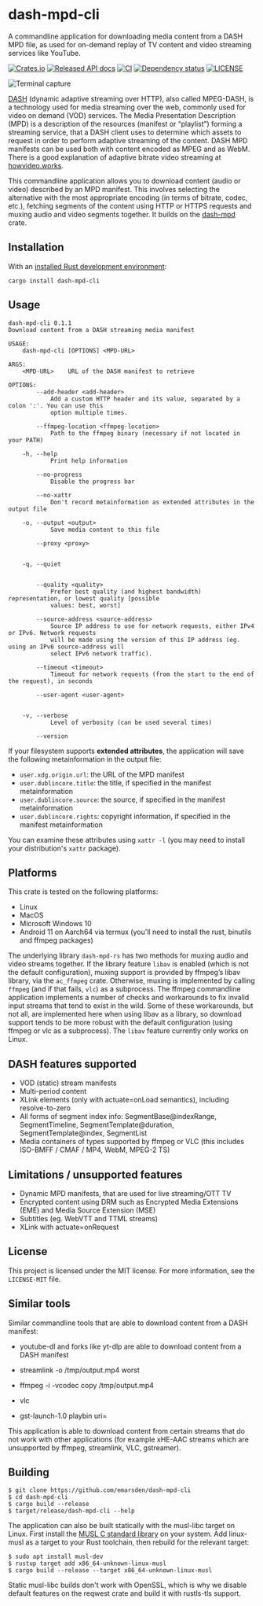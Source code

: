 # dash-mpd-cli

A commandline application for downloading media content from a DASH MPD file, as used for on-demand
replay of TV content and video streaming services like YouTube.

[![Crates.io](https://img.shields.io/crates/v/dash-mpd-cli)](https://crates.io/crates/dash-mpd-cli)
[![Released API docs](https://docs.rs/dash-mpd-cli/badge.svg)](https://docs.rs/dash-mpd-cli/)
[![CI](https://github.com/emarsden/dash-mpd-cli/workflows/build/badge.svg)](https://github.com/emarsden/dash-mpd-cli/workflows/build/badge.svg)
[![Dependency status](https://deps.rs/repo/github/emarsden/dash-mpd-cli/status.svg)](https://deps.rs/repo/github/emarsden/dash-mpd-cli)
[![LICENSE](https://img.shields.io/badge/license-MIT-blue.svg)](LICENSE-MIT)

![Terminal capture](https://risk-engineering.org/emarsden/dash-mpd-cli/terminal-capture.svg)


[DASH](https://en.wikipedia.org/wiki/Dynamic_Adaptive_Streaming_over_HTTP) (dynamic adaptive
streaming over HTTP), also called MPEG-DASH, is a technology used for media streaming over the web,
commonly used for video on demand (VOD) services. The Media Presentation Description (MPD) is a
description of the resources (manifest or “playlist”) forming a streaming service, that a DASH
client uses to determine which assets to request in order to perform adaptive streaming of the
content. DASH MPD manifests can be used both with content encoded as MPEG and as WebM. There is a
good explanation of adaptive bitrate video streaming at
[howvideo.works](https://howvideo.works/#dash).

This commandline application allows you to download content (audio or video) described by an MPD
manifest. This involves selecting the alternative with the most appropriate encoding (in terms of
bitrate, codec, etc.), fetching segments of the content using HTTP or HTTPS requests and muxing
audio and video segments together. It builds on the [dash-mpd](https://crates.io/crates/dash-mpd)
crate.


## Installation

With an [installed Rust development environment](https://www.rust-lang.org/tools/install): 

```shell
cargo install dash-mpd-cli
```


## Usage

```
dash-mpd-cli 0.1.1
Download content from a DASH streaming media manifest

USAGE:
    dash-mpd-cli [OPTIONS] <MPD-URL>

ARGS:
    <MPD-URL>    URL of the DASH manifest to retrieve

OPTIONS:
        --add-header <add-header>
            Add a custom HTTP header and its value, separated by a colon ':'. You can use this
            option multiple times.

        --ffmpeg-location <ffmpeg-location>
            Path to the ffmpeg binary (necessary if not located in your PATH)

    -h, --help
            Print help information

        --no-progress
            Disable the progress bar

        --no-xattr
            Don't record metainformation as extended attributes in the output file

    -o, --output <output>
            Save media content to this file

        --proxy <proxy>
            

    -q, --quiet
            

        --quality <quality>
            Prefer best quality (and highest bandwidth) representation, or lowest quality [possible
            values: best, worst]

        --source-address <source-address>
            Source IP address to use for network requests, either IPv4 or IPv6. Network requests
            will be made using the version of this IP address (eg. using an IPv6 source-address will
            select IPv6 network traffic).

        --timeout <timeout>
            Timeout for network requests (from the start to the end of the request), in seconds

        --user-agent <user-agent>
            

    -v, --verbose
            Level of verbosity (can be used several times)

        --version
```


If your filesystem supports **extended attributes**, the application will save the following
metainformation in the output file:

- `user.xdg.origin.url`: the URL of the MPD manifest
- `user.dublincore.title`: the title, if specified in the manifest metainformation
- `user.dublincore.source`: the source, if specified in the manifest metainformation
- `user.dublincore.rights`: copyright information, if specified in the manifest metainformation

You can examine these attributes using `xattr -l` (you may need to install your distribution's
`xattr` package).


## Platforms

This crate is tested on the following platforms:

- Linux
- MacOS
- Microsoft Windows 10
- Android 11 on Aarch64 via termux (you'll need to install the rust, binutils and ffmpeg packages)

The underlying library `dash-mpd-rs` has two methods for muxing audio and video streams together. If
the library feature `libav` is enabled (which is not the default configuration), muxing support is
provided by ffmpeg’s libav library, via the `ac_ffmpeg` crate. Otherwise, muxing is implemented by
calling `ffmpeg` (and if that fails, `vlc`) as a subprocess. The ffmpeg commandline application
implements a number of checks and workarounds to fix invalid input streams that tend to exist in the
wild. Some of these workarounds, but not all, are implemented here when using libav as a library, so
download support tends to be more robust with the default configuration (using ffmpeg or vlc as a
subprocess). The `libav` feature currently only works on Linux.



## DASH features supported

- VOD (static) stream manifests
- Multi-period content
- XLink elements (only with actuate=onLoad semantics), including resolve-to-zero
- All forms of segment index info: SegmentBase@indexRange, SegmentTimeline,
  SegmentTemplate@duration, SegmentTemplate@index, SegmentList
- Media containers of types supported by ffmpeg or VLC (this includes ISO-BMFF / CMAF / MP4, WebM, MPEG-2 TS)


## Limitations / unsupported features

- Dynamic MPD manifests, that are used for live streaming/OTT TV
- Encrypted content using DRM such as Encrypted Media Extensions (EME) and Media Source Extension (MSE)
- Subtitles (eg. WebVTT and TTML streams)
- XLink with actuate=onRequest



## License

This project is licensed under the MIT license. For more information, see the `LICENSE-MIT` file.



## Similar tools

Similar commandline tools that are able to download content from a DASH manifest:

- youtube-dl and forks like yt-dlp are able to download content from a DASH manifest

- streamlink -o /tmp/output.mp4 <MPD-URL> worst

- ffmpeg -i <MPD-URL> -vcodec copy /tmp/output.mp4

- vlc <MPD-URL>

- gst-launch-1.0 playbin uri=<MPD-URL>

This application is able to download content from certain streams that do not work with other
applications (for example xHE-AAC streams which are unsupported by ffmpeg, streamlink, VLC,
gstreamer).


## Building

```
$ git clone https://github.com/emarsden/dash-mpd-cli
$ cd dash-mpd-cli
$ cargo build --release
$ target/release/dash-mpd-cli --help
```

The application can also be built statically with the musl-libc target on Linux. First install the
[MUSL C standard library](https://musl.libc.org/) on your system. Add linux-musl as a target to your
Rust toolchain, then rebuild for the relevant target:

```
$ sudo apt install musl-dev
$ rustup target add x86_64-unknown-linux-musl
$ cargo build --release --target x86_64-unknown-linux-musl
```

Static musl-libc builds don't work with OpenSSL, which is why we disable default features on the
reqwest crate and build it with rustls-tls support. 
